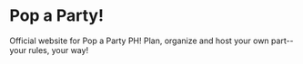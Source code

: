 # Pop a Party!

Official website for Pop a Party PH! Plan, organize and host your own part--your rules, your way!

